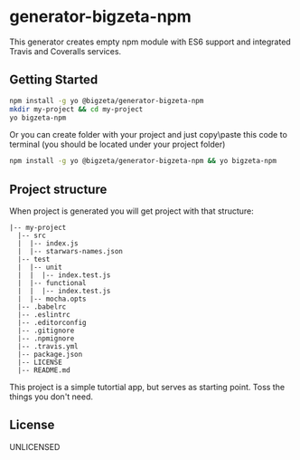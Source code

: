 # generator-bigzeta-npm

This generator creates empty npm module with ES6 support and integrated Travis and Coveralls services.

## Getting Started

```bash
npm install -g yo @bigzeta/generator-bigzeta-npm
mkdir my-project && cd my-project
yo bigzeta-npm
```

Or you can create folder with your project and just copy\paste this code to terminal (you should be located under your project folder)

```bash
npm install -g yo @bigzeta/generator-bigzeta-npm && yo bigzeta-npm
```

## Project structure

When project is generated you will get project with that structure:

```
|-- my-project
  |-- src
  |  |-- index.js
  |  |-- starwars-names.json
  |-- test
  |  |-- unit
  |  |  |-- index.test.js
  |  |-- functional
  |  |  |-- index.test.js
  |  |-- mocha.opts
  |-- .babelrc
  |-- .eslintrc
  |-- .editorconfig
  |-- .gitignore
  |-- .npmignore
  |-- .travis.yml
  |-- package.json
  |-- LICENSE
  |-- README.md
```

This project is a simple tutortial app, but serves as starting point. Toss the things you don't need.

## License

UNLICENSED